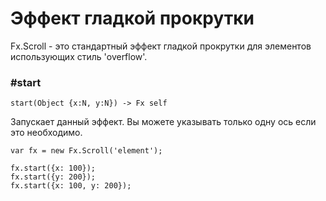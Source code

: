 # Эффект гладкой прокрутки

Fx.Scroll - это стандартный эффект гладкой прокрутки для элементов
использующих стиль 'overflow'.


### #start

    start(Object {x:N, y:N}) -> Fx self

Запускает данный эффект. Вы можете указывать только одну ось если это
необходимо.

    var fx = new Fx.Scroll('element');

    fx.start({x: 100});
    fx.start({y: 200});
    fx.start({x: 100, y: 200});
